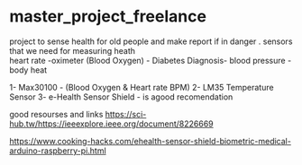 # master_project_freelance
project to sense health for old people and make report if in danger .
sensors that we need for measuring heath  
heart rate -oximeter (Blood Oxygen) - Diabetes Diagnosis- blood pressure - body heat 

1- Max30100 - (Blood Oxygen & Heart rate BPM)
2- LM35 Temperature Sensor
3-
 e-Health Sensor Shield - is agood recomendation 
 
good resourses and links 
https://sci-hub.tw/https://ieeexplore.ieee.org/document/8226669

https://www.cooking-hacks.com/ehealth-sensor-shield-biometric-medical-arduino-raspberry-pi.html
